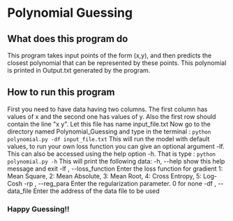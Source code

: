 # Polynomial Guessing
## What does this program do
This program takes input points of the form (x,y), and then predicts the closest polynomial that can be represented by these points. This polynomial is printed in Output.txt generated by the program.

## How to run this program
First you need to have data having two columns. The first column has values of x and the second one has values of y. Also the first row should contain the line "x y".
Let this file has name input_file.txt
Now go to the directory named Polynomial_Guessing and type in the terminal : 
`python polynomial.py -df input_file.txt`
This will run the model with default values, to run your own loss function you can give an optional argument -lf. This can also be accessed using the help option -h. That is type :
`python polynomial.py -h`
This will print the following data: 
-h, --help            show this help message and exit
-lf , --loss_function
                      Enter the loss function for gradient 1: Mean Square, 2: Mean Absolute, 3: Mean Root, 4: Cross Entropy, 5: Log-Cosh
-rp , --reg_para      Enter the regularization parameter. 0 for none
-df , --data_file     Enter the address of the data file to be used

### Happy Guessing!!